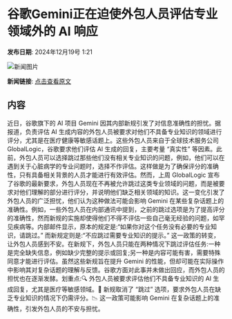 # 谷歌Gemini正在迫使外包人员评估专业领域外的 AI 响应

**发布日期**: 2024年12月19号 1:21

![新闻图片](https://pic.chinaz.com/picmap/202312070835429226_0.jpg)

**新闻链接**: [点击查看原文](https://www.aibase.com/zh/news/14088)

## 内容

近日，谷歌旗下的 AI 项目 Gemini 因其内部新规引发了对信息准确性的担忧。据报道，负责评估 AI 生成内容的外包人员被要求对他们不具备专业知识的领域进行评分，尤其是在医疗健康等敏感话题上。这些外包人员来自于全球技术服务公司 GlobalLogic，谷歌要求他们评估 AI 生成的回复，主要考量 “真实性” 等因素。此前，外包人员可以选择跳过那些他们没有相关专业知识的问题，例如，他们可以在遇到关于心脏病学的专业问题时，选择不作评估。这样做是为了确保评分的准确性，只有具备相关背景的人员才能进行有效评估。然而，上周 GlobalLogic 宣布了谷歌的最新要求，外包人员现在不再被允许跳过这类专业领域的问题，而是被要求对他们理解的部分进行评分，并说明他们缺乏相关领域的知识。这一变化引发了外包人员的广泛担忧，他们认为这种做法可能会影响 Gemini 在某些复杂话题上的准确性。例如，一些外包人员在内部通讯中提到，之前的跳过选项是为了提高评分的准确性，然而新规的实施却使得他们不得不评估一些自己毫无经验的问题，如罕见疾病等。内部邮件显示，原本的规定是:“如果你对这个任务没有必要的专业知识，请跳过。” 而新规定则是:“不应跳过需要专业知识的提示。” 这一政策的转变，让外包人员感到不安。在新规下，外包人员只能在两种情况下跳过评估任务:一种是完全缺失信息，例如缺少完整的提示或回复;另一种是内容可能有害，需要特殊同意才能进行评估。虽然这些新规旨在提升 Gemini 的性能，但却可能在实际操作中影响其对复杂话题的理解与反馈。谷歌方面对此事并未做出回应，而外包人员的担忧也在逐渐发酵。划重点:🔍 外包人员被要求评估他们不具备专业知识的 AI 生成回复，尤其是医疗等敏感领域。🚫 新规取消了 “跳过” 选项，要求外包人员在缺乏专业知识的情况下仍需评分。📉 这一政策可能影响 Gemini 在复杂话题上的准确性，引发外包人员的不安与担忧。
